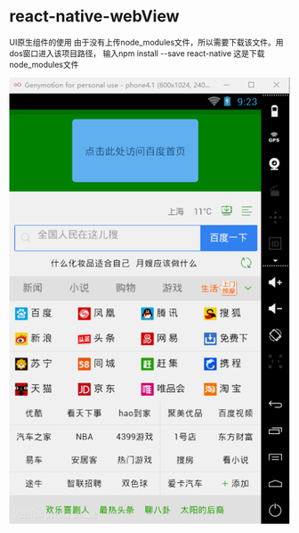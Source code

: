 # react-native-webView
UI原生组件的使用
由于没有上传node_modules文件，所以需要下载该文件。用dos窗口进入该项目路径，
输入npm install --save react-native 这是下载node_modules文件

![Alt text](https://github.com/DyncKathline/react-native-webView/blob/master/screenshots/%E6%95%88%E6%9E%9C%E5%9B%BE.gif)
